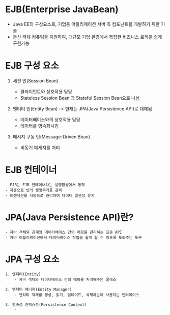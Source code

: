 # EJB(Enterprise JavaBean)
  - Java EE의 구성요소로, 기업용 어플리케이션 서버 측 컴포넌트를 개발하기 위한 기술
  - 분산 객체 컴퓨팅을 지원하여, 대규모 기업 환경에서 복잡한 비즈니스 로직을 쉽게 구현가능

# EJB 구성 요소
  1. 세션 빈(Session Bean)
      - 클라이언트와 상호작용 담당
      - Stateless Session Bean 과 Stateful Session Bean으로 나뉨
       
  2. 엔티티 빈(Entity Bean) -> 현재는 JPA(Java Persistence API)로 대체됨
      - 데이터베이스와의 상호작용 담당
      - 데이터를 영속화시킴 
        
  3. 메시지 구동 빈(Message-Driven Bean)
      - 비동기 메세지를 처리
    
  # EJB 컨테이너
    - EJB는 EJB 컨테이너라는 실행환경에서 동작
    - 자동으로 빈의 생명주기를 관리
    - 트랜잭션을 자동으로 관리하여 데이터 일관성 유지

  # JPA(Java Persistence API)란?
    - 자바 객체와 관계형 데이터베이스 간의 매핑을 관리하는 표준 API
    - 자바 어플리케이션에서 데이터베이스 작업을 쉽게 할 수 있도록 도와주는 도구

  # JPA 구성 요소
    1. 엔티티(Entity)
        - 자바 객체와 데이터베이스 간의 매핑을 처리해주는 클래스

    2. 엔티티 매니저(Entity Manager)   
        - 엔티티 객체를 생성, 읽기, 업데이트, 삭제하는데 사용되는 인터페이스

    3. 영속성 컨텍스트(Persistence Context)
        -
